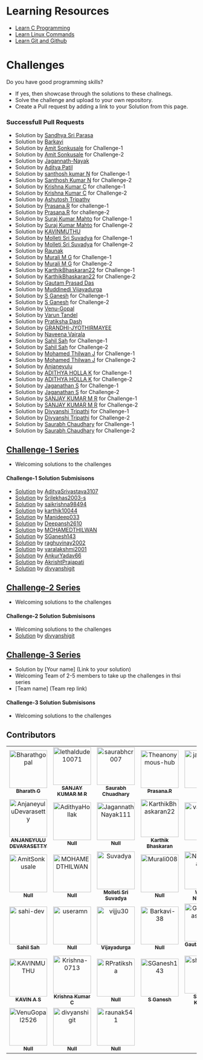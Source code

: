 # Learning Resources
* [Learn C Programming](C-Resources.md)
* [Learn Linux Commands](Linux-Resources.md)
* [Learn Git and Github](C-Resources.md)

# Challenges
Do you have good programming skills? 
- If yes, then showcase through the solutions to these challnegs.
- Solve the challenge and upload to your own repository.
- Create a Pull request by adding a link to your Solution from this page.
 
### Successfull Pull Requests
* Solution by [Sandhya Sri Parasa](https://github.com/100-2/challenges/blob/main/challenge-1)
* Solution by [Barkavi](https://github.com/Barkavi-38/challenge-1/blob/main/data%20packet)
* Solution by [Amit Sonkusale](https://github.com/AmitSonkusale/Challenges/blob/main/challenge1.c) for Challenge-1
* Solution by [Amit Sonkusale](https://github.com/AmitSonkusale/Challenges/blob/main/challenge2.c) for Challenge-2
* Solution by [Jagannath-Nayak](https/github.com/JagannathNayak111/Challenge-23)
* Solution by [Aditya Patil](https://github.com/adii-0106/challenge-1soln-by-aditya-patil/blob/main/challenge_2.c)
* Solution by [santhosh kumar N](https://github.com/useramn/ltts/blob/main/challenge1solution) for Challenge-1
* Solution by [Santhosh Kumar N](https://github.com/useramn/ltts/blob/main/challenge%202-solution) for Challenge-2
* Solution by [Krishna Kumar C](https://github.com/Krishna-0713/Krishna_Challenge-1/blob/main/Challenge-1%20Solution) for challenge-1
* Solution by [Krishna Kumar C](https://github.com/Krishna-0713/Krishna_Challenge-1/blob/main/Challenge-2%20Solution) for Challenge-2
* Solution by [Ashutosh Tripathy](https://github.com/GipSy65/MyNew)
* Solution by [Prasana.R](https://github.com/Theanonymous-hub/C_Challenges/blob/main/Crc.c) for challenge-1
* Solution by [Prasana.R](https://github.com/Theanonymous-hub/C_Challenges/blob/main/Challenge2.c) for challenge-2
* Solution by [Suraj Kumar Mahto](https://github.com/surajhub255/may2023-solution) for Challenge-1
* Solution by [Suraj Kumar Mahto](https://github.com/surajhub255/may2023-solution) for Challenge-2
* Solution by [KAVINMUTHU](https/github.com/KAVINMUTHU/Solved-Challenges-/blob/main/Solution%20by%20KAVIN%20Challange%20%201)
* Solution by [Molleti Sri Suvadya](https://github.com/Suvadya/Challenges-Solution/blob/main/Challeng-1%20Solution.c) for Challenge-1
* Solution by [Molleti Sri Suvadya](https://github.com/Suvadya/Challenges-Solution/blob/main/Challeng-1%20Solution.c) for Challenge-2
* Solution by [Raunak](https://github.com/raunak541/may2023-a.git)
* Solution by [Murali M G](https://github.com/Murali008/MyRepo/blob/main/challenge1.c) for Challenge-1
* Solution by [Murali M G](https://github.com/Murali008/MyRepo/blob/main/challenge%202.c) for Challenge-2
* Solution by [KarthikBhaskaran22](https://github.com/KarthikBhaskaran22/C_Projects/blob/main/Challenge1_Solution.c) for Challenge-1
* Solution by [KarthikBhaskaran22](https://github.com/KarthikBhaskaran22/C_Projects/blob/main/Challenge2_Solution.c) for Challenge-2
* Solution by [Gautam Prasad Das](https://github.com/GautamPrasadDas/May2023/blob/main/Challenge2.c)
* Solution by [Muddinedi Vijayadurga](https://github.com/vijju30/Httpsremoterepo/commit/dae3d149d9864b61ba94c6e0ad910f767577436a)
* Solution by [S Ganesh](https://github.com/SGanesh143/Challenge-1/blob/main/Challenge-1-Solution.c) for Challenge-1
* Solution by [S Ganesh](https://github.com/SGanesh143/Challenge-1/blob/main/Challenge-2-Solution.c) for Challenge-2
* Solution by [Venu-Gopal](https/github.com/VenuGopal2526/Cpractice/blob/main/Challenge2.c)
* Solution by [Varun Tandel](https://github.com/varunx11/challenge2soln)
* Solution by [Pratiksha Dash](https://github.com/RPratiksha/c-programme/blob/master/challenge%201.c)
* Solution by [GRANDHI-JYOTHIRMAYEE](https/github.com/Jyothirmayee-star/Challenge-2.git)
* Solution by [Naveena Vajrala](https://github.com/NaveenaVajrala/programming_repo/blob/main/challenge%202.c)
* Solution by [Sahil Sah](https://github.com/sahi-dev/c-program/blob/master/Challenge-1.c) for Challenge-1
* Solution by [Sahil Sah](https://github.com/sahi-dev/c-program/blob/master/Challenge-2.c) for Challenge-2
* Solution by [Mohamed Thilwan J](https://github.com/MOHAMEDTHILWAN/data-packet-corruption-detection.git) for Challenge-1
* Solution by [Mohamed Thilwan J](https://github.com/MOHAMEDTHILWAN/data-sting-to-structure-conversion.git) for Challenge-2
* Solution by [Anjaneyulu](https://github.com/AnjaneyuluDevarasetty/Learning_2023/blob/main/Challenge2.c)
* Solution by [ADITHYA HOLLA K](https://github.com/AdithyaHollak/challange1/blob/main/solution1.c) for Challenge-1
* Solution by [ADITHYA HOLLA K](https://github.com/AdithyaHollak/Challangesolution2/blob/main/Solution2.c) for Challenge-2
* Solution by [Jaganathan S](https://github.com/jagan24317/May2023/blob/main/challenge-1.md) for Challenge-1
* Solution by [Jaganathan S](https://github.com/jagan24317/May2023/blob/main/challenge-2.md) for Challenge-2
* Solution by [SANJAY KUMAR M R](https://github.com/lethaldude10071/Detection-of-Data-packet-corruption) for Challenge-1
* Solution by [SANJAY KUMAR M R](https://github.com/lethaldude10071/Date-in-String-to-Structure-conversion) for Challenge-2
* Solution by [Divyanshi Tripathi](https://github.com/divyanshigit/Programming_Challenge-Solution/blob/main/challenge-1%20Data%20Packet%20Corruption%20Detection.c) for Challenge-1
* Solution by [Divyanshi Tripathi](https://github.com/divyanshigit/Programming_Challenge-Solution/blob/main/challenge-2%20Date%20String%20to%20Structure%20conversion.c) for Challenge-2
* Solution by [Saurabh Chaudhary](https://github.com/saurabhcr007/CProject/blob/main/challenge-Solution-1.c) for Challenge-1
* Solution by [Saurabh Chaudhary](https://github.com/saurabhcr007/CProject/blob/main/challenge-Solution-2.c) for Challenge-2


## [Challenge-1 Series](challenge-1/README.md)
* Welcoming solutions to the challenges

#### Challenge-1 Solution Submisisons
* [Solution](https://github.com/Bharathgopal/May2023/pull/27/files) by [AdityaSrivastava3107](https://github.com/AdityaSrivastava3107) 
* [Solution](https://github.com/Bharathgopal/May2023/pull/31/files) by [Srilekhas2003-s](https://github.com/Srilekhas2003-s)
* [Solution](https://github.com/Bharathgopal/May2023/pull/32/files) by [saikrishna98494](https://github.com/saikrishna98494)
* [Solution](https://github.com/Bharathgopal/May2023/pull/33/files) by [karthik10044](https://github.com/karthik10044)
* [Solution](https://github.com/Bharathgopal/May2023/pull/35/files) by [Manideep033](https://github.com/Manideep033)
* [Solution](https://github.com/Bharathgopal/May2023/pull/36/files) by [Deepansh2610](https://github.com/Deepansh2610)
* [Solution](https://github.com/Bharathgopal/May2023/pull/37/files) by [MOHAMEDTHILWAN](https://github.com/MOHAMEDTHILWAN)
* [Solution](https://github.com/Bharathgopal/May2023/pull/40/files) by [SGanesh143](https://github.com/SGanesh143)
* [Solution](https://github.com/Bharathgopal/May2023/pull/42/files) by [raghuvinay2002](https://github.com/raghuvinay2002)
* [Solution](https://github.com/Bharathgopal/May2023/pull/44/files) by [varalakshmi2001](https://github.com/varalakshmi2001)
* [Solution](https://github.com/Bharathgopal/May2023/pull/46/files) by [AnkurYadav66](https://github.com/AnkurYadav66)
* [Solution](https://github.com/Bharathgopal/May2023/pull/47/files) by [AkrishtPrajapati](https://github.com/AkrishtPrajapati)
* [Solution](https://github.com/Bharathgopal/May2023/pull/47/files) by [divyanshigit](https://github.com/divyanshigit)
## [Challenge-2 Series](challenge-2/README.md)
* Welcoming solutions to the challenges

#### Challenge-2 Solution Submisisons
* Welcoming solutions to the challenges
* [Solution](https://github.com/Bharathgopal/May2023/pull/47/files) by [divyanshigit](https://github.com/divyanshigit)
## [Challenge-3 Series](challenge-3/README.md)
* Solution by [Your name] (Link to your solution)
* Welcoming Team of 2-5 members to take up the challenges in thsi series
* [Team name] (Team rep link)

#### Challenge-3 Solution Submisisons
* Welcoming solutions to the challenges


## Contributors
<!-- readme: contributors -start -->
<table>
<tr>
    <td align="center">
        <a href="https://github.com/Bharathgopal">
            <img src="https://avatars.githubusercontent.com/u/13534866?v=4" width="100;" alt="Bharathgopal"/>
            <br />
            <sub><b>Bharath G</b></sub>
        </a>
    </td>
    <td align="center">
        <a href="https://github.com/lethaldude10071">
            <img src="https://avatars.githubusercontent.com/u/135609364?v=4" width="100;" alt="lethaldude10071"/>
            <br />
            <sub><b>SANJAY KUMAR M R</b></sub>
        </a>
    </td>
    <td align="center">
        <a href="https://github.com/saurabhcr007">
            <img src="https://avatars.githubusercontent.com/u/54533861?v=4" width="100;" alt="saurabhcr007"/>
            <br />
            <sub><b>Saurabh Chuadhary</b></sub>
        </a>
    </td>
    <td align="center">
        <a href="https://github.com/Theanonymous-hub">
            <img src="https://avatars.githubusercontent.com/u/76907455?v=4" width="100;" alt="Theanonymous-hub"/>
            <br />
            <sub><b>Prasana.R</b></sub>
        </a>
    </td>
    <td align="center">
        <a href="https://github.com/jagan24317">
            <img src="https://avatars.githubusercontent.com/u/113914322?v=4" width="100;" alt="jagan24317"/>
            <br />
            <sub><b>Null</b></sub>
        </a>
    </td>
    <td align="center">
        <a href="https://github.com/100-2">
            <img src="https://avatars.githubusercontent.com/u/136434734?v=4" width="100;" alt="100-2"/>
            <br />
            <sub><b>Null</b></sub>
        </a>
    </td></tr>
<tr>
    <td align="center">
        <a href="https://github.com/AnjaneyuluDevarasetty">
            <img src="https://avatars.githubusercontent.com/u/114748700?v=4" width="100;" alt="AnjaneyuluDevarasetty"/>
            <br />
            <sub><b>ANJANEYULU DEVARASETTY</b></sub>
        </a>
    </td>
    <td align="center">
        <a href="https://github.com/AdithyaHollak">
            <img src="https://avatars.githubusercontent.com/u/135794735?v=4" width="100;" alt="AdithyaHollak"/>
            <br />
            <sub><b>Null</b></sub>
        </a>
    </td>
    <td align="center">
        <a href="https://github.com/JagannathNayak111">
            <img src="https://avatars.githubusercontent.com/u/73344734?v=4" width="100;" alt="JagannathNayak111"/>
            <br />
            <sub><b>Null</b></sub>
        </a>
    </td>
    <td align="center">
        <a href="https://github.com/KarthikBhaskaran22">
            <img src="https://avatars.githubusercontent.com/u/101207029?v=4" width="100;" alt="KarthikBhaskaran22"/>
            <br />
            <sub><b>Karthik Bhaskaran</b></sub>
        </a>
    </td>
    <td align="center">
        <a href="https://github.com/varunx11">
            <img src="https://avatars.githubusercontent.com/u/134200147?v=4" width="100;" alt="varunx11"/>
            <br />
            <sub><b>Null</b></sub>
        </a>
    </td>
    <td align="center">
        <a href="https://github.com/GipSy65">
            <img src="https://avatars.githubusercontent.com/u/83172697?v=4" width="100;" alt="GipSy65"/>
            <br />
            <sub><b>ASHUTOSH TRIPATHY</b></sub>
        </a>
    </td></tr>
<tr>
    <td align="center">
        <a href="https://github.com/AmitSonkusale">
            <img src="https://avatars.githubusercontent.com/u/133979284?v=4" width="100;" alt="AmitSonkusale"/>
            <br />
            <sub><b>Null</b></sub>
        </a>
    </td>
    <td align="center">
        <a href="https://github.com/MOHAMEDTHILWAN">
            <img src="https://avatars.githubusercontent.com/u/134134721?v=4" width="100;" alt="MOHAMEDTHILWAN"/>
            <br />
            <sub><b>Null</b></sub>
        </a>
    </td>
    <td align="center">
        <a href="https://github.com/Suvadya">
            <img src="https://avatars.githubusercontent.com/u/135974277?v=4" width="100;" alt="Suvadya"/>
            <br />
            <sub><b>Molleti Sri Suvadya</b></sub>
        </a>
    </td>
    <td align="center">
        <a href="https://github.com/Murali008">
            <img src="https://avatars.githubusercontent.com/u/106680648?v=4" width="100;" alt="Murali008"/>
            <br />
            <sub><b>Null</b></sub>
        </a>
    </td>
    <td align="center">
        <a href="https://github.com/NaveenaVajrala">
            <img src="https://avatars.githubusercontent.com/u/78729443?v=4" width="100;" alt="NaveenaVajrala"/>
            <br />
            <sub><b>Vajrala Naveena </b></sub>
        </a>
    </td>
    <td align="center">
        <a href="https://github.com/adii-0106">
            <img src="https://avatars.githubusercontent.com/u/134800715?v=4" width="100;" alt="adii-0106"/>
            <br />
            <sub><b>Null</b></sub>
        </a>
    </td></tr>
<tr>
    <td align="center">
        <a href="https://github.com/sahi-dev">
            <img src="https://avatars.githubusercontent.com/u/70245981?v=4" width="100;" alt="sahi-dev"/>
            <br />
            <sub><b>Sahil Sah</b></sub>
        </a>
    </td>
    <td align="center">
        <a href="https://github.com/useramn">
            <img src="https://avatars.githubusercontent.com/u/112889184?v=4" width="100;" alt="useramn"/>
            <br />
            <sub><b>Null</b></sub>
        </a>
    </td>
    <td align="center">
        <a href="https://github.com/vijju30">
            <img src="https://avatars.githubusercontent.com/u/78401750?v=4" width="100;" alt="vijju30"/>
            <br />
            <sub><b>Vijayadurga</b></sub>
        </a>
    </td>
    <td align="center">
        <a href="https://github.com/Barkavi-38">
            <img src="https://avatars.githubusercontent.com/u/121119576?v=4" width="100;" alt="Barkavi-38"/>
            <br />
            <sub><b>Null</b></sub>
        </a>
    </td>
    <td align="center">
        <a href="https://github.com/GautamPrasadDas">
            <img src="https://avatars.githubusercontent.com/u/86982879?v=4" width="100;" alt="GautamPrasadDas"/>
            <br />
            <sub><b>Gautam  Prasad Das</b></sub>
        </a>
    </td>
    <td align="center">
        <a href="https://github.com/Jyothirmayee-star">
            <img src="https://avatars.githubusercontent.com/u/78401661?v=4" width="100;" alt="Jyothirmayee-star"/>
            <br />
            <sub><b>Null</b></sub>
        </a>
    </td></tr>
<tr>
    <td align="center">
        <a href="https://github.com/KAVINMUTHU">
            <img src="https://avatars.githubusercontent.com/u/134076743?v=4" width="100;" alt="KAVINMUTHU"/>
            <br />
            <sub><b>KAVIN A S</b></sub>
        </a>
    </td>
    <td align="center">
        <a href="https://github.com/Krishna-0713">
            <img src="https://avatars.githubusercontent.com/u/136143385?v=4" width="100;" alt="Krishna-0713"/>
            <br />
            <sub><b>Krishna Kumar C</b></sub>
        </a>
    </td>
    <td align="center">
        <a href="https://github.com/RPratiksha">
            <img src="https://avatars.githubusercontent.com/u/94173152?v=4" width="100;" alt="RPratiksha"/>
            <br />
            <sub><b>Null</b></sub>
        </a>
    </td>
    <td align="center">
        <a href="https://github.com/SGanesh143">
            <img src="https://avatars.githubusercontent.com/u/134072376?v=4" width="100;" alt="SGanesh143"/>
            <br />
            <sub><b>S Ganesh</b></sub>
        </a>
    </td>
    <td align="center">
        <a href="https://github.com/shivamskr151">
            <img src="https://avatars.githubusercontent.com/u/95373834?v=4" width="100;" alt="shivamskr151"/>
            <br />
            <sub><b>SHIVAM KUMAR</b></sub>
        </a>
    </td>
    <td align="center">
        <a href="https://github.com/surajhub255">
            <img src="https://avatars.githubusercontent.com/u/84609578?v=4" width="100;" alt="surajhub255"/>
            <br />
            <sub><b>Suraj Mahto</b></sub>
        </a>
    </td></tr>
<tr>
    <td align="center">
        <a href="https://github.com/VenuGopal2526">
            <img src="https://avatars.githubusercontent.com/u/110165170?v=4" width="100;" alt="VenuGopal2526"/>
            <br />
            <sub><b>Null</b></sub>
        </a>
    </td>
    <td align="center">
        <a href="https://github.com/divyanshigit">
            <img src="https://avatars.githubusercontent.com/u/136481068?v=4" width="100;" alt="divyanshigit"/>
            <br />
            <sub><b>Null</b></sub>
        </a>
    </td>
    <td align="center">
        <a href="https://github.com/raunak541">
            <img src="https://avatars.githubusercontent.com/u/134433127?v=4" width="100;" alt="raunak541"/>
            <br />
            <sub><b>Null</b></sub>
        </a>
    </td></tr>
</table>
<!-- readme: contributors -end -->
